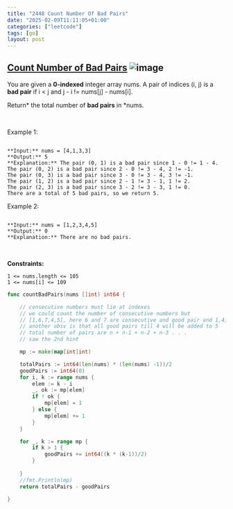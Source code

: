 ```yaml
---
title: "2448 Count Number Of Bad Pairs"
date: "2025-02-09T11:11:05+01:00"
categories: ["leetcode"]
tags: [go]
layout: post
---
```


## [Count Number of Bad Pairs](https://leetcode.com/problems/count-number-of-bad-pairs) ![image](https://img.shields.io/badge/Difficulty-Medium-orange)

You are given a **0-indexed** integer array nums. A pair of indices (i, j) is a **bad pair** if i < j and j - i != nums[j] - nums[i].

Return* the total number of **bad pairs** in *nums.

 

Example 1:

```

**Input:** nums = [4,1,3,3]
**Output:** 5
**Explanation:** The pair (0, 1) is a bad pair since 1 - 0 != 1 - 4.
The pair (0, 2) is a bad pair since 2 - 0 != 3 - 4, 2 != -1.
The pair (0, 3) is a bad pair since 3 - 0 != 3 - 4, 3 != -1.
The pair (1, 2) is a bad pair since 2 - 1 != 3 - 1, 1 != 2.
The pair (2, 3) is a bad pair since 3 - 2 != 3 - 3, 1 != 0.
There are a total of 5 bad pairs, so we return 5.

```

Example 2:

```

**Input:** nums = [1,2,3,4,5]
**Output:** 0
**Explanation:** There are no bad pairs.

```

 

**Constraints:**

	1 <= nums.length <= 105
	1 <= nums[i] <= 109

```go
func countBadPairs(nums []int) int64 {

    // consecutive numbers must lie at indexes
    // we could count the number of consecutive numbers but 
    // [1,6,7,4,5], here 6 and 7 are consecutive and good pair and 1,4,5 are another good pairs
    // another obsv is that all good pairs till 4 will be added to 5
    // total number of pairs are n + n-1 + n-2 + n-3 . . .
    // saw the 2nd hint

    mp := make(map[int]int)

    totalPairs := int64(len(nums) * (len(nums) -1))/2
    goodPairs := int64(0)
    for i, k := range nums {
        elem := k - i
        _, ok := mp[elem]
        if ! ok {
            mp[elem] = 1
        } else {
            mp[elem] += 1
        }
    }

    for _, k := range mp {
        if k > 1 {
            goodPairs += int64((k * (k-1))/2)
        }
        
    }
    //fmt.Println(mp)
    return totalPairs - goodPairs

}
```